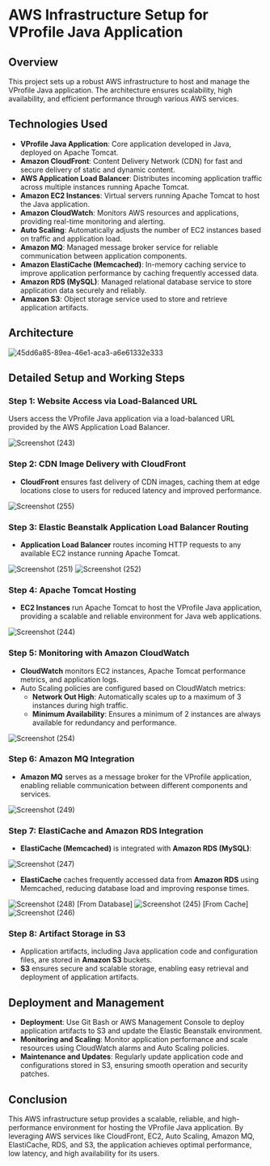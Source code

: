 # AWS Infrastructure Setup for VProfile Java Application

## Overview

This project sets up a robust AWS infrastructure to host and manage the VProfile Java application. The architecture ensures scalability, high availability, and efficient performance through various AWS services.

## Technologies Used

- **VProfile Java Application**: Core application developed in Java, deployed on Apache Tomcat.
- **Amazon CloudFront**: Content Delivery Network (CDN) for fast and secure delivery of static and dynamic content.
- **AWS Application Load Balancer**: Distributes incoming application traffic across multiple instances running Apache Tomcat.
- **Amazon EC2 Instances**: Virtual servers running Apache Tomcat to host the Java application.
- **Amazon CloudWatch**: Monitors AWS resources and applications, providing real-time monitoring and alerting.
- **Auto Scaling**: Automatically adjusts the number of EC2 instances based on traffic and application load.
- **Amazon MQ**: Managed message broker service for reliable communication between application components.
- **Amazon ElastiCache (Memcached)**: In-memory caching service to improve application performance by caching frequently accessed data.
- **Amazon RDS (MySQL)**: Managed relational database service to store application data securely and reliably.
- **Amazon S3**: Object storage service used to store and retrieve application artifacts.

## Architecture

![45dd6a85-89ea-46e1-aca3-a6e61332e333](https://github.com/user-attachments/assets/7a45bebc-7063-41de-9dbf-7704cac5af38)


## Detailed Setup and Working Steps

### Step 1: Website Access via Load-Balanced URL

Users access the VProfile Java application via a load-balanced URL provided by the AWS Application Load Balancer.

![Screenshot (243)](https://github.com/user-attachments/assets/a37682fb-e9cb-4deb-bd98-3d5d56b8b1b1)



### Step 2: CDN Image Delivery with CloudFront

- **CloudFront** ensures fast delivery of CDN images, caching them at edge locations close to users for reduced latency and improved performance.

![Screenshot (255)](https://github.com/user-attachments/assets/1fca4331-fd8d-44de-b3f0-da2a0694f301)

### Step 3: Elastic Beanstalk Application Load Balancer Routing 

- **Application Load Balancer** routes incoming HTTP requests to any available EC2 instance running Apache Tomcat.

![Screenshot (251)](https://github.com/user-attachments/assets/fd244cc6-f97d-4ae8-bad0-b7ea825f9d04)
![Screenshot (252)](https://github.com/user-attachments/assets/b5745c56-bc60-48c6-82cd-006888403b9f)


### Step 4: Apache Tomcat Hosting

- **EC2 Instances** run Apache Tomcat to host the VProfile Java application, providing a scalable and reliable environment for Java web applications.

![Screenshot (244)](https://github.com/user-attachments/assets/75e638ab-e6fd-426d-a3a3-856fdad25399)

### Step 5: Monitoring with Amazon CloudWatch

- **CloudWatch** monitors EC2 instances, Apache Tomcat performance metrics, and application logs.
- Auto Scaling policies are configured based on CloudWatch metrics:
  - **Network Out High**: Automatically scales up to a maximum of 3 instances during high traffic.
  - **Minimum Availability**: Ensures a minimum of 2 instances are always available for redundancy and performance.

![Screenshot (254)](https://github.com/user-attachments/assets/2571c9fc-507e-40ae-a379-b5dd9a5a260d)

### Step 6: Amazon MQ Integration

- **Amazon MQ** serves as a message broker for the VProfile application, enabling reliable communication between different components and services.

![Screenshot (249)](https://github.com/user-attachments/assets/3605e8ad-0f69-4979-b104-bc44182f2a27)

### Step 7: ElastiCache and Amazon RDS Integration

- **ElastiCache (Memcached)** is integrated with **Amazon RDS (MySQL)**:

![Screenshot (247)](https://github.com/user-attachments/assets/f7705d1b-7e4f-4dee-a744-247979b278b7)

- **ElastiCache** caches frequently accessed data from **Amazon RDS** using Memcached, reducing database load and improving response times.

![Screenshot (248)](https://github.com/user-attachments/assets/ca832467-4a10-41d4-b5ad-96e3a5f48a55)
[From Database]
![Screenshot (245)](https://github.com/user-attachments/assets/109b385b-3c9e-466d-9e68-a6ba9a569f56)
[From Cache]
![Screenshot (246)](https://github.com/user-attachments/assets/d11cbd07-3d27-4f1e-b805-85561b1318dc)

### Step 8: Artifact Storage in S3

- Application artifacts, including Java application code and configuration files, are stored in **Amazon S3** buckets.
- **S3** ensures secure and scalable storage, enabling easy retrieval and deployment of application artifacts.

## Deployment and Management

- **Deployment**: Use Git Bash or AWS Management Console to deploy application artifacts to S3 and update the Elastic Beanstalk environment.
- **Monitoring and Scaling**: Monitor application performance and scale resources using CloudWatch alarms and Auto Scaling policies.
- **Maintenance and Updates**: Regularly update application code and configurations stored in S3, ensuring smooth operation and security patches.

## Conclusion

This AWS infrastructure setup provides a scalable, reliable, and high-performance environment for hosting the VProfile Java application. By leveraging AWS services like CloudFront, EC2, Auto Scaling, Amazon MQ, ElastiCache, RDS, and S3, the application achieves optimal performance, low latency, and high availability for its users.
